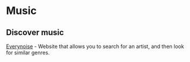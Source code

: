# Music

## Discover music

[Everynoise](http://everynoise.com/) - Website that allows you to search for an artist, and then look for similar genres.